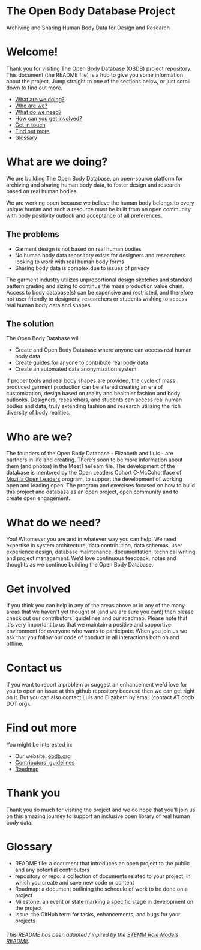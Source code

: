 # The Open Body Database Project
Archiving and Sharing Human Body Data for Design and Research

# Welcome!

Thank you for visiting The Open Body Database (OBDB) project repository.
This document (the README file) is a hub to give you some information about the project. Jump straight to one of the sections below, or just scroll down to find out more.

- [What are we doing?](https://github.com/openbodydatabase/obdb-project#what-are-we-doing)
- [Who are we?](https://github.com/openbodydatabase/obdb-project#who-are-we)
- [What do we need?](https://github.com/openbodydatabase/obdb-project#what-do-we-need)
- [How can you get involved?](https://github.com/openbodydatabase/obdb-project#get-involved)
- [Get in touch](https://github.com/openbodydatabase/obdb-project#contact-us)
- [Find out more](https://github.com/openbodydatabase/obdb-project#find-out-more)
- [Glossary](https://github.com/openbodydatabase/obdb-project#glossary)

# What are we doing?

We are building The Open Body Database, an open-source platform for archiving and sharing human body data, to foster design and research based on real human bodies.

We are working open because we believe the human body belongs to every unique human and such a resource must be built from an open community with body positivity outlook and acceptance of all preferences.

## The problems
- Garment design is not based on real human bodies
- No human body data repository exists for designers and researchers looking to work with real human body forms
- Sharing body data is complex due to issues of privacy

The garment industry utilizes unproportional design sketches and standard pattern grading and sizing to continue the mass production value chain. Access to body database(s) can be expensive and restricted, and therefore not user friendly to designers, researchers or students wishing to access real human body data and shapes.   

## The solution
The Open Body Database will:
- Create and Open Body Database where anyone can access real human body data
- Create guides for anyone to contribute real body data
- Create an automated data anonymization system

If proper tools and real body shapes are provided, the cycle of mass produced garment production can be altered creating an era of customization, design based on reality and healthier fashion and body outlooks. Designers, researchers, and students can access real human bodies and data, truly extending fashion and research utilizing the rich diversity of body realities. 

# Who are we?

The founders of the Open Body Database - Elizabeth and Luis - are partners in life and creating. There’s soon to be more information about them (and photos) in the MeetTheTeam file. The development of the database is mentored by the Open Leaders Cohort C-McCohortface of [Mozilla Open Leaders](https://foundation.mozilla.org/en/opportunity/mozilla-open-leaders/) program, to support the development of working open and leading open. The program and exercises focused on how to build this project and database as an open project, open community and to create open engagement.

# What do we need?

You! Whomever you are and in whatever way you can help! 
We need expertise in system architecture, data contribution, data schemas, user experience design, database maintenance, documentation, technical writing and project management. We’d love continuous feedback, notes and thoughts as we continue building the Open Body Database. 

# Get involved

If you think you can help in any of the areas above or in any of the many areas that we haven't yet thought of (and we are sure you can!) then please check out our contributors' guidelines and our roadmap.
Please note that it's very important to us that we maintain a positive and supportive environment for everyone who wants to participate. When you join us we ask that you follow our code of conduct in all interactions both on and offline.

# Contact us

If you want to report a problem or suggest an enhancement we'd love for you to open an issue at this github repository because then we can get right on it. But you can also contact Luis and Elizabeth by email (contact AT obdb DOT org).

# Find out more

You might be interested in:
- Our website: [obdb.org](https:www.obdb.org)
- [Contributors' guidelines](https://github.com/openbodydatabase/obdb-project/blob/master/CONTRIBUTING.md)
- [Roadmap](https://github.com/openbodydatabase/obdb-project/blob/master/ROADMAP)

# Thank you

Thank you so much for visiting the project and we do hope that you'll join us on this amazing journey to support an inclusive open library of real human body data. 

# Glossary
- README file: a document that introduces an open project to the public and any potential contributors
- repository or repo: a collection of documents related to your project, in which you create and save new code or content
- Roadmap: a document outlining the schedule of work to be done on a project
- Milestone: an event or state marking a specific stage in development on the project
- Issue: the GitHub term for tasks, enhancements, and bugs for your projects

###### This README has been adapted / inpired by the [STEMM Role Models README](https://github.com/KirstieJane/STEMMRoleModels).
